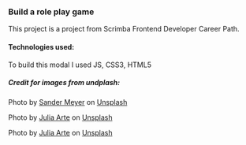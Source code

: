 ### Build a role play game
This project is a project from Scrimba Frontend Developer Career Path.
#### Technologies used:
To build this modal I used JS, CSS3, HTML5
##### Credit for images from undplash:

Photo by <a href="https://unsplash.com/@sammywilliams?utm_source=unsplash&utm_medium=referral&utm_content=creditCopyText">Sander Meyer</a> on <a href="https://unsplash.com/s/photos/wizard?utm_source=unsplash&utm_medium=referral&utm_content=creditCopyText">Unsplash</a>
  

  Photo by <a href="https://unsplash.com/@darkforestnymph?utm_source=unsplash&utm_medium=referral&utm_content=creditCopyText">Julia Arte</a> on <a href="https://unsplash.com/?utm_source=unsplash&utm_medium=referral&utm_content=creditCopyText">Unsplash</a>
  

  Photo by <a href="https://unsplash.com/@darkforestnymph?utm_source=unsplash&utm_medium=referral&utm_content=creditCopyText">Julia Arte</a> on <a href="https://unsplash.com/?utm_source=unsplash&utm_medium=referral&utm_content=creditCopyText">Unsplash</a>
  
